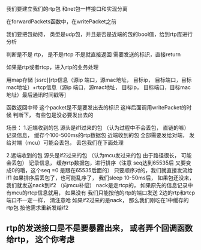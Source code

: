 我们要建立我们的rtp包
和net包一样接口和实现分离

在forwardPackets函数中，在writePacket之前

我们要把包劫持， 类型是udp包，并且是否是近端的包的bool值，给到rtp库进行分析

判断是不是  rtp， 是不是rtcp
不是就直接返回  需要发送的标识，直接return

如果是rtp或者rtcp，进入rtp的业务处理

用map存储 [ssrc][rtp信息（源ip 端口，源mac地址， 目标ip， 目标端口，目标mac地址）+rtcp信息（源ip 端口，源mac地址， 目标ip， 目标端口，目标mac地址）最后通讯时间戳等]

函数返回中带 这个packet是不是要发出去的标识
这样后面调用writePacket的时候 判断下， 有些包是没必要发出去的

场景：
1.近端收到的包 源头是if1过来的包
（认为过程中不会丢包， 直链的嘛）
记录信息， 缓存个100-500ms的rtp数据包
近端收到的包  全部需要发给对端， 发给对端（mcu）可能会丢包， 丢包我们在下面处理

2.远端收到的包 源头是if2过来的包
（认为mcu发过来的包  由于路径很长， 可能会丢包）
记录信息， 缓存rtp数据包，进行排序（注意 seq达到65535后 又要变成0的哦，这个seq =0 是跟在65535后面的）
只要顺序对的，我们就直接发流给if1
如果排序后丢包了，也可能乱序了， 我们sleep 10-50ms后， 如果包还没来， 我们就发送nack到if2 （向mcu补偿）
nack是走rtcp的， 如果原先的信息记录中有mcu的rtcp信息就用， 如果没有 我们只能按他的rtp的端口发送
2边的rtp和rtcp端口不一定一样， 清注意哈
如果if2过来的是nack， 那么我们刚吃在1中缓存的rtp包 按他需求重新发给if2


## rtp的发送接口是不是要暴露出来， 或者弄个回调函数给rtp， 这个你考虑



